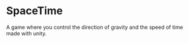 # SpaceTime
A game where you control the direction of gravity and the speed of time made with unity.
